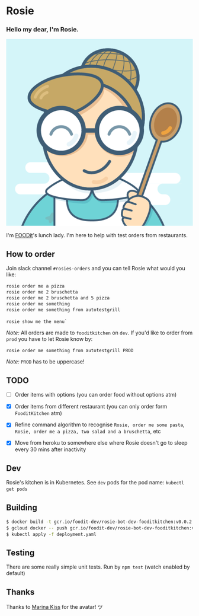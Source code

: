 # Rosie

### Hello my dear, I'm Rosie.

![Rosie](https://github.com/ksgy/rosie-bot/raw/master/assets/images/rosie-avatar.png)

I'm [FOODit](https://github.com/foodit)'s lunch lady. I'm here to help with test orders from restaurants.

## How to order

Join slack channel `#rosies-orders` and you can tell Rosie what would you like:

```
rosie order me a pizza
rosie order me 2 bruschetta
rosie order me 2 bruschetta and 5 pizza
rosie order me something
rosie order me something from autotestgrill

rosie show me the menu`
```

*Note:* All orders are made to `fooditkitchen` on `dev`. If you'd like to order from `prod` you have to let Rosie know by:

```
rosie order me something from autotestgrill PROD
```

*Note:* `PROD` has to be uppercase!

## TODO

- [ ] Order items with options (you can order food without options atm)
- [x] Order items from different restaurant (you can only order form `FooditKitchen` atm)
- [x] Refine command algorithm to recognise `Rosie, order me some pasta`, `Rosie, order me a pizza, two salad and a bruschetta`, etc
- [x] Move from heroku to somewhere else where Rosie doesn't go to sleep every 30 mins after inactivity


## Dev
Rosie's kitchen is in Kubernetes. See `dev` pods for the pod name: `kubectl get pods`

## Building
```bash
$ docker build -t gcr.io/foodit-dev/rosie-bot-dev-fooditkitchen:v0.0.2 .
$ gcloud docker -- push gcr.io/foodit-dev/rosie-bot-dev-fooditkitchen:v0.0.2
$ kubectl apply -f deployment.yaml
```

## Testing
There are some really simple unit tests. Run by `npm test` (watch enabled by default)

## Thanks
Thanks to [Marina Kiss](mailto:hello@marinakiss.com) for the avatar! ツ
